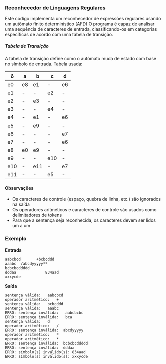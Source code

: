 ### Reconhecedor de Linguagens Regulares
Este código implementa um reconhecedor de expressões regulares usando um autômato finito determinístico (AFD)
O programa é capaz de analisar uma sequência de caracteres de entrada, classificando-os em categorias específicas de acordo com uma tabela de transição.

##### Tabela de Transição
A tabela de transição define como o autômato muda de estado com base no símbolo de entrada. 
Tabela usada:

| δ   | a  | b  | c  | d  |
|-----|----|----|----|----|
| e0  | e8 | e1 | -  | e6 |
| e1  | -  | -  | e2 | -  |
| e2  | -  | e3 | -  | -  |
| e3  | -  | -  | e4 | -  |
| e4  | -  | e1 | -  | e6 |
| e5  | -  | e9 | -  | -  |
| e6  | -  | -  | -  | e7 |
| e7  | -  | -  | -  | e6 |
| e8  | e0 | e9 | -  | -  |
| e9  | -  | -  | e10| -  |
| e10 | -  | e11| -  | e7 |
| e11 | -  | -  | e5 | -  |

#### Observações
* Os caracteres de controle (espaço, quebra de linha, etc.) são ignorados na saída
* Os operadores aritméticos e caracteres de controle são usados como delimitadores de tokens
* Para que a sentença seja reconhecida, os caracteres devem ser lidos um a um

### Exemplo

**Entrada**
```
aabcbcd       +bcbcddd 
aaabc  /abcdyyyyy** 
bcbcbcddddd 
dddaa             834aad 
xxxycde
```

**Saída**
```
sentença válida:   aabcbcd
operador aritmético:   +
sentença válida:   bcbcddd
sentença válida:   aaabc
ERRO: sentença inválida:   aabcbcbc
ERRO: sentença inválida:   bca
sentença válida:   d
operador aritmético:   /
ERRO: sentença inválida:  abcdyyyyy
operador aritmético:   *
operador aritmético:   *
ERRO: sentença inválida:  bcbcbcddddd
ERRO: sentença inválida:  dddaa
ERRO: símbolo(s) inválido(s): 834aad
ERRO: símbolo(s) inválido(s): xxxycde
```